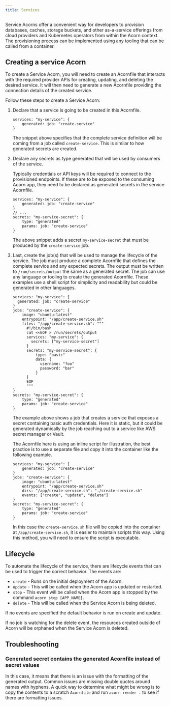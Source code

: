 ```yaml
---
title: Services
---
```


Service Acorns offer a convenient way for developers to provision databases, caches, storage buckets, and other as-a-service offerings from cloud providers and Kubernetes operators from within the Acorn context. The provisioning process can be implemented using any tooling that can be called from a container.

## Creating a service Acorn

To create a Service Acorn, you will need to create an Acornfile that interacts with the required provider APIs for creating, updating, and deleting the desired service. It will then need to generate a new Acornfile providing the connection details of the created service.

Follow these steps to create a Service Acorn:

1. Declare that a service is going to be created in this Acornfile.

    ```acorn
    services: "my-service": {
        generated: job: "create-service"
    }
    ```

    The snippet above specifies that the complete service definition will be coming from a job called `create-service`. This is similar to how generated secrets are created.

1. Declare any secrets as type generated that will be used by consumers of the service.

    Typically credentials or API keys will be required to connect to the provisioned endpoints. If these are to be exposed to the consuming Acorn app, they need to be declared as generated secrets in the service Acornfile.

    ```acorn
    services: "my-service": {
        generated: job: "create-service"
    }
    // ...
    secrets: "my-service-secret": {
        type: "generated"
        params: job: "create-service"
    }
    ```

    The above snippet adds a secret `my-service-secret` that must be produced by the `create-service` job.

1. Last, create the job(s) that will be used to manage the lifecycle of the service. The job must produce a complete Acornfile that defines the complete service and any expected secrets. The output must be written to `/run/secrets/output` the same as a generated secret. The job can use any language or tooling to create the generated Acornfile. These examples use a shell script for simplicity and readability but could be generated in other languages.

    ```acorn
    services: "my-service": {
      generated: job: "create-service"
    }
    jobs: "create-service": {
        image: "ubuntu:latest"
        entrypoint: "/app/create-service.sh"
        files: "/app/create-service.sh": """
          #!/bin/bash
          cat <<EOF > /run/secrets/output
          services: "my-service": {
            secrets: ["my-service-secret"]
          }
          secrets: "my-service-secret": {
              type: "basic"
              data: {
                username: "foo"
                password: "bar"
              }
          }
          EOF
          """
    }
    secrets: "my-service-secret": {
        type: "generated"
        params: job: "create-service"
    }
    ```

    The example above shows a job that creates a service that exposes a secret containing basic auth credentials. Here it is static, but it could be generated dynamically by the job reaching out to a service like AWS secret manager or Vault.

   The Acornfile here is using an inline script for illustration, the best practice is to use a separate file and copy it into the container like the following example.

    ```acorn
    services: "my-service": {
        generated: job: "create-service"
    }
    jobs: "create-service": {
        image: "ubuntu:latest"
        entrypoint: "/app/create-service.sh"
        dirs: "/app/create-service.sh": "./create-service.sh"
        events: ["create", "update", "delete"]
    }
    secrets: "my-service-secret": {
        type: "generated"
        params: job: "create-service"
    }
    ```

    In this case the `create-service.sh` file will be copied into the container at `/app/create-service.sh`, it is easier to maintain scripts this way. Using this method, you will need to ensure the script is executable.

## Lifecycle

To automate the lifecycle of the service, there are lifecycle events that can be used to trigger the correct behavior. The events are:

- `create` - Runs on the initial deployment of the Acorn.
- `update` - This will be called when the Acorn app is updated or restarted.
- `stop`   - This event will be called when the Acorn app is stopped by the command `acorn stop [APP_NAME]`.
- `delete` - This will be called when the Service Acorn is being deleted.

If no events are specified the default behavior is run on create and update.

If no job is watching for the delete event, the resources created outside of Acorn will be orphaned when the Service Acorn is deleted.

## Troubleshooting

### Generated secret contains the generated Acornfile instead of secret values

In this case, it means that there is an issue with the formatting of the generated output. Common issues are missing double quotes around names with hyphens. A quick way to determine what might be wrong is to copy the contents to a scratch `Acornfile` and run `acorn render .` to see if there are formatting issues.
